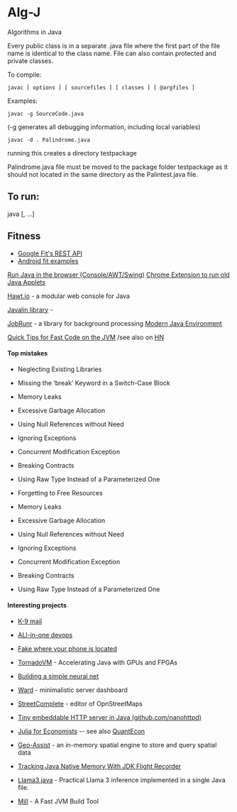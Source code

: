 Alg-J
=====

Algorithms in Java

Every public class is in a separate .java file where the first part 
of the file name is identical to the class name. File can also
contain protected and private classes.

To compile:

    javac [ options ] [ sourcefiles ] [ classes ] [ @argfiles ]

Examples:

    javac -g SourceCode.java
(-g  generates all debugging information, including local variables)

    javac -d . Palindrome.java
running this creates a directory testpackage

Palindrome.java file must be moved to the package folder testpackage as
it should not located in the same directory as the Palintest.java file. 

## To run:
java <class with main method to run> [<command line args>, ...] 

## Fitness
+ [Google Fit's REST API](https://developers.google.com/fit/rest/)
+ [Android fit examples](https://github.com/googlesamples/android-fit)


[Run Java in the browser (Console/AWT/Swing)](http://javafiddle.leaningtech.com/)
[Chrome Extension to run old Java Applets](http://dogfeathers.com/java/octicos.html)

[Hawt.io](http://hawt.io/) - a modular web console for Java


[Javalin library](https://javalin.io/news/javalin-1.0.0-stable.html) - 
    
[JobRunr](https://www.jobrunr.io/en/) - a library for background processing
[Modern Java Environment](https://news.ycombinator.com/item?id=30841581)
    
[Quick Tips for Fast Code on the JVM](https://gist.github.com/djspiewak/464c11307cabc80171c90397d4ec34ef) /see also on [HN](https://news.ycombinator.com/item?id=16039943)

#### Top mistakes

+ Neglecting Existing Libraries
+ Missing the ‘break’ Keyword in a Switch-Case Block
+ Memory Leaks
+ Excessive Garbage Allocation
+ Using Null References without Need
+ Ignoring Exceptions
+ Concurrent Modification Exception
+ Breaking Contracts
+ Using Raw Type Instead of a Parameterized One

+ Forgetting to Free Resources
+ Memory Leaks
+ Excessive Garbage Allocation
+ Using Null References without Need
+ Ignoring Exceptions
+ Concurrent Modification Exception
+ Breaking Contracts
+ Using Raw Type Instead of a Parameterized One



#### Interesting projects

+ [K-9 mail](https://github.com/k9mail/k-9)
+ [ALl-in-one devops](https://github.com/theonedev/onedev)
+ [Fake where your phone is located](https://github.com/mcastillof/FakeTraveler)

+ [TornadoVM](https://www.infoq.com/articles/tornadovm-java-gpu-fpga/) - Accelerating Java with GPUs and FPGAs

+ [Building a simple neural net](https://smalldata.tech/blog/2016/05/03/building-a-simple-neural-net-in-java)

+ [Ward](https://github.com/B-Software/Ward) - minimalistic server dashboard

+ [StreetComplete](https://github.com/streetcomplete/StreetComplete) - editor of OpnStreetMaps
    
+ [Tiny embeddable HTTP server in Java (github.com/nanohttpd)](https://github.com/NanoHttpd/nanohttpd)
+ [Julia for Economists](https://github.com/cpfiffer/julia-bootcamp-2022) -- see also [QuantEcon](https://quantecon.org/)

+ [Geo-Assist](https://github.com/thegeekyasian/geo-assist) - an in-memory spatial engine to store and query spatial data
+ [Tracking Java Native Memory With JDK Flight Recorder](https://www.morling.dev/blog/tracking-java-native-memory-with-jdk-flight-recorder/)
+ [Llama3.java](https://github.com/mukel/llama3.java) - Practical Llama 3 inference implemented in a single Java file.
+ [Mill](https://mill-build.org/mill/0.12.1/index.html)  - A Fast JVM Build Tool



